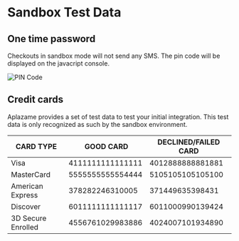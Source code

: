 # Sandbox Test Data

## One time password

<aside class="warning">
Checkouts in sandbox mode will not ​send any SMS. The pin code will be displayed on the javacript console.
</aside>

![PIN Code](https://aplazame.com/static/img/docs/code.png)


## Credit cards

Aplazame provides a set of test data to test your initial integration. This test data is only recognized as such by the sandbox environment.

CARD TYPE | GOOD CARD | DECLINED/FAILED CARD
--------- | --------- | --------------------
Visa | 4111111111111111 | 4012888888881881
MasterCard | 5555555555554444 | 5105105105105100
American Express | 378282246310005 | 371449635398431
Discover | 6011111111111117 | 6011000990139424
3D Secure Enrolled | 4556761029983886 | 4024007101934890
